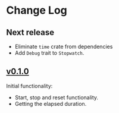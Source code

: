 # Change Log

## Next release
 - Eliminate `time` crate from dependencies
 - Add `Debug` trait to `Stopwatch`.

## [v0.1.0](https://github.com/antaljanosbenjamin/rust-hr-stopwatch/releases/tag/v0.1.0)

Initial functionality:
 - Start, stop and reset functionality.
 - Getting the elapsed duration.